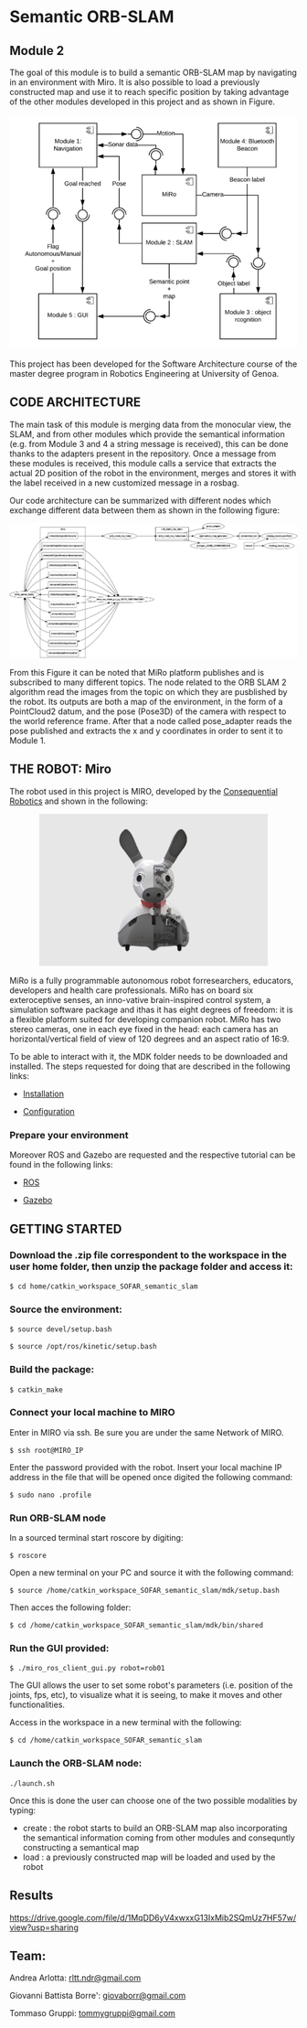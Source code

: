 # Semantic ORB-SLAM

## Module 2
The goal of this module is to build a semantic ORB-SLAM map by navigating in an environment with Miro. It is also possible to load a previously constructed map and use it to reach specific position by taking advantage of the other modules developed in this project and as shown in Figure.

<p align="center">
 <img src="Images/overall.png"/>
</p>

This project has been developed for the Software Architecture course of the master degree program in Robotics Engineering at University of Genoa.

## CODE ARCHITECTURE

The main task of this module is merging data from the monocular view, the SLAM, and from other modules which provide the semantical information (e.g. from Module 3 and 4 a string message is received), this can be done thanks to the adapters present in the repository.
Once a message from these modules is received, this module calls a service that extracts the actual 2D position of the robot in the environment, merges and stores it with the label received in a new customized message in a rosbag.

Our code architecture can be summarized with different nodes which exchange different data between them as shown in the following figure:

<p align="center">
 <img src="Images/rosgraph.png"/>
</p>

From this Figure it can be noted that MiRo platform publishes and is subscribed to many different topics. The node related to the  ORB SLAM 2 algorithm read the images from the topic on which they are pusblished by the robot. Its outputs are both a map of the environment, in the form of a PointCloud2 datum, and the pose (Pose3D) of the camera with respect to the world reference frame. After that a node called pose_adapter reads the pose published and extracts the x and y coordinates in order to sent it to Module 1.

## THE ROBOT: Miro

The robot used in this project is MIRO, developed by the [Consequential Robotics](http://consequentialrobotics.com/) and shown in the following:

<p align="center">
 <img src="Images/Miro.jpg" width="400"/>
</p>

MiRo is  a  fully  programmable  autonomous  robot  forresearchers, educators, developers and health care professionals. MiRo  has  on  board  six  exteroceptive  senses,  an  inno-vative  brain-inspired  control  system,  a  simulation  software  package  and  ithas it has eight degrees of freedom: it is a flexible platform suited for developing companion robot. MiRo  has  two  stereo  cameras,  one  in  each  eye fixed in the head: each camera has an horizontal/vertical field of view of 120 degrees and an aspect ratio of 16:9.

To be able to interact with it, the MDK folder needs to be downloaded and installed. The steps requested for doing that are described in the following links:
 - [Installation](http://labs.consequentialrobotics.com/miro-e/docs/index.php?page=Developer_Install_Steps_Install_MDK)

 - [Configuration](http://labs.consequentialrobotics.com/miro-e/docs/index.php?page=Developer_Install_Steps_Configure_MDK_Configure_Network)

### Prepare your environment
Moreover ROS and Gazebo are requested and the respective tutorial can be found in the following links:

 - [ROS](http://labs.consequentialrobotics.com/miro-e/docs/index.php?page=Developer_Install_Steps_Install_ROS)

 - [Gazebo](http://labs.consequentialrobotics.com/miro-e/docs/index.php?page=Developer_Install_Steps_Install_Gazebo)

## GETTING STARTED
### Download the .zip file correspondent to the workspace in the user home folder, then unzip the package folder and access it:
```
$ cd home/catkin_workspace_SOFAR_semantic_slam
```

### Source the environment:
```
$ source devel/setup.bash
```

```
$ source /opt/ros/kinetic/setup.bash
```

### Build the package:
```
$ catkin_make
```

### Connect your local machine to MIRO

Enter in MIRO via ssh.
Be sure you are under the same Network of MIRO.
```
$ ssh root@MIRO_IP
```

Enter the password provided with the robot.
Insert your local machine IP address in the file that will be opened once digited the following command:
```
$ sudo nano .profile
```

### Run ORB-SLAM node

In a sourced terminal start roscore by digiting:
```
$ roscore
```

Open a new terminal on your PC and source it with the following command:
```
$ source /home/catkin_workspace_SOFAR_semantic_slam/mdk/setup.bash
```

Then acces the following folder:
```
$ cd /home/catkin_workspace_SOFAR_semantic_slam/mdk/bin/shared
```

### Run the GUI provided:
```
$ ./miro_ros_client_gui.py robot=rob01
```

The GUI allows the user to set some robot's parameters (i.e. position of the joints, fps, etc), to visualize what it is seeing, to make it moves and other functionalities.

Access in the workspace in a new terminal with the following:
```
$ cd /home/catkin_workspace_SOFAR_semantic_slam
```

### Launch the ORB-SLAM node:
```
./launch.sh
```

Once this is done the user can choose one of the two possible modalities by typing:
 - create : the robot starts to build an ORB-SLAM map also incorporating the semantical information coming from other modules and consequntly constructing a semantical map
 - load : a previously constructed map will be loaded and used by the robot

## Results

https://drive.google.com/file/d/1MqDD6yV4xwxxG13IxMib2SQmUz7HF57w/view?usp=sharing

## Team:

Andrea Arlotta:  rltt.ndr@gmail.com

Giovanni Battista Borre':  giovaborr@gmail.com

Tommaso Gruppi:  tommygruppi@gmail.com
